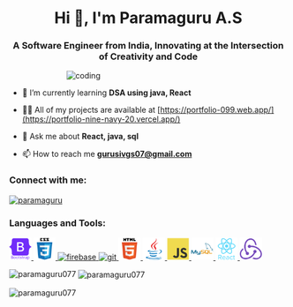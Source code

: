 <h1 align="center">Hi 👋, I'm Paramaguru A.S</h1>
<h3 align="center">A Software Engineer from India, Innovating at the Intersection of Creativity and Code</h3>
<img align="right" alt="coding" width="400" src="https://th.bing.com/th/id/OIP.-1TIDIjxYqexj3XbI0tLzAAAAA?w=214&h=180&c=7&r=0&o=5&pid=1.7">

<p align="left"> <a href="https://twitter.com/" target="blank"><img src="https://img.shields.io/twitter/follow/?logo=twitter&style=for-the-badge" alt="" /></a> </p>

- 🌱 I’m currently learning **DSA using java, React**

- 👨‍💻 All of my projects are available at [https://portfolio-099.web.app/](https://portfolio-nine-navy-20.vercel.app/)

- 💬 Ask me about **React, java, sql**

- 📫 How to reach me **gurusivgs07@gmail.com**

<h3 align="left">Connect with me:</h3>
<p align="left">
<a href="https://www.linkedin.com/in/paramaguru-/" target="blank"><img align="center" src="https://raw.githubusercontent.com/rahuldkjain/github-profile-readme-generator/master/src/images/icons/Social/linked-in-alt.svg" alt="paramaguru" height="30" width="40" /></a>
</p>

<h3 align="left">Languages and Tools:</h3>
<p align="left"> <a href="https://getbootstrap.com" target="_blank" rel="noreferrer"> <img src="https://raw.githubusercontent.com/devicons/devicon/master/icons/bootstrap/bootstrap-plain-wordmark.svg" alt="bootstrap" width="40" height="40"/> </a> <a href="https://www.w3schools.com/css/" target="_blank" rel="noreferrer"> <img src="https://raw.githubusercontent.com/devicons/devicon/master/icons/css3/css3-original-wordmark.svg" alt="css3" width="40" height="40"/> </a> <a href="https://firebase.google.com/" target="_blank" rel="noreferrer"> <img src="https://www.vectorlogo.zone/logos/firebase/firebase-icon.svg" alt="firebase" width="40" height="40"/> </a> <a href="https://git-scm.com/" target="_blank" rel="noreferrer"> <img src="https://www.vectorlogo.zone/logos/git-scm/git-scm-icon.svg" alt="git" width="40" height="40"/> </a> <a href="https://www.w3.org/html/" target="_blank" rel="noreferrer"> <img src="https://raw.githubusercontent.com/devicons/devicon/master/icons/html5/html5-original-wordmark.svg" alt="html5" width="40" height="40"/> </a> <a href="https://www.java.com" target="_blank" rel="noreferrer"> <img src="https://raw.githubusercontent.com/devicons/devicon/master/icons/java/java-original.svg" alt="java" width="40" height="40"/> </a> <a href="https://developer.mozilla.org/en-US/docs/Web/JavaScript" target="_blank" rel="noreferrer"> <img src="https://raw.githubusercontent.com/devicons/devicon/master/icons/javascript/javascript-original.svg" alt="javascript" width="40" height="40"/> </a> <a href="https://www.mysql.com/" target="_blank" rel="noreferrer"> <img src="https://raw.githubusercontent.com/devicons/devicon/master/icons/mysql/mysql-original-wordmark.svg" alt="mysql" width="40" height="40"/> </a> <a href="https://reactjs.org/" target="_blank" rel="noreferrer"> <img src="https://raw.githubusercontent.com/devicons/devicon/master/icons/react/react-original-wordmark.svg" alt="react" width="40" height="40"/> </a> <a href="https://redux.js.org" target="_blank" rel="noreferrer"> <img src="https://raw.githubusercontent.com/devicons/devicon/master/icons/redux/redux-original.svg" alt="redux" width="40" height="40"/> </a> </p>

<p><img align="left" src="https://github-readme-stats.vercel.app/api/top-langs?username=paramaguru077&show_icons=true&locale=en&layout=compact" alt="paramaguru077" /></p>

<p>&nbsp;<img align="center" src="https://github-readme-stats.vercel.app/api?username=paramaguru077&show_icons=true&locale=en" alt="paramaguru077" /></p>

<p><img align="center" src="https://github-readme-streak-stats.herokuapp.com/?user=paramaguru077&" alt="paramaguru077" /></p>


